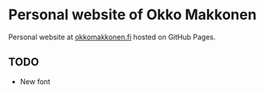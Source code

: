 # Personal website of Okko Makkonen

Personal website at [okkomakkonen.fi](https://okkomakkonen.fi) hosted on GitHub Pages.

## TODO

- New font
